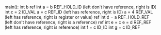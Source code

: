main():
    int b
    ref int a = b REF_HOLD_ID   (left don't have reference, right is ID)
    int c = 2     ID_VAL
    a = c         REF_ID        (left has reference, right is ID)
    a = 4         REF_VAL       (left has reference, right is register or value)
    ref int d = a REF_HOLD_REF  (left don't have reference, right is a reference)
    ref int e = c
            e = d REF_REF       (left has reference, right is reference)
    int f = c     ID_ID
    int g = c     ID_REF        
